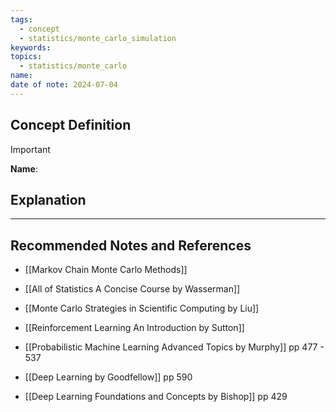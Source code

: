 ```yaml
---
tags:
  - concept
  - statistics/monte_carlo_simulation
keywords: 
topics:
  - statistics/monte_carlo
name: 
date of note: 2024-07-04
---
```


## Concept Definition

>[!important]
>**Name**: 



## Explanation





-----------
##  Recommended Notes and References



- [[Markov Chain Monte Carlo Methods]]

- [[All of Statistics A Concise Course by Wasserman]]
- [[Monte Carlo Strategies in Scientific Computing by Liu]]

- [[Reinforcement Learning An Introduction by Sutton]]

- [[Probabilistic Machine Learning Advanced Topics by Murphy]] pp 477 - 537
- [[Deep Learning by Goodfellow]] pp 590
- [[Deep Learning Foundations and Concepts by Bishop]] pp 429